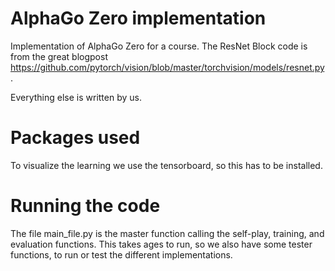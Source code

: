 # AlphaGo Zero implementation
Implementation of AlphaGo Zero for a course.
The ResNet Block code is from the great blogpost https://github.com/pytorch/vision/blob/master/torchvision/models/resnet.py.

Everything else is written by us.
# Packages used
To visualize the learning we use the tensorboard, so this has to be installed.

# Running the code
The file main_file.py is the master function calling the self-play, training, and evaluation functions.
This takes ages to run, so we also have some tester functions, to run or test the different implementations.
